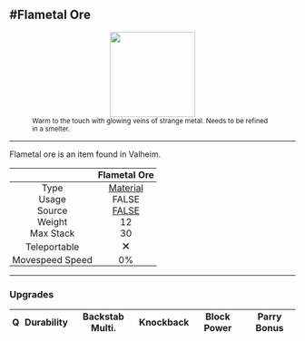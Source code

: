 <meta property="og:title" content="Flametal Ore - MoreValheim" /><meta property="og:type" content="website" /><meta property="og:image" content="/assets/flametal_ore.png" /><meta property="og:description" content="Flametal Ore is an item found in Valheim." /><meta name="theme-color" content="#546D78"><meta name="twitter:card" content="summary_large_image">
#Flametal Ore
-------------
<style>img {width:20px;}.tb {width:150px;display: block;margin-left: auto;margin-right: auto;}</style>

<style>.md-typeset table:not([class]) th:not([align]) {min-width:unset!important;}</style>
<style>td{padding:0em 0.3em!important;text-align:center!important;border-left:.05rem solid var(--md-default-fg-color--lightest)}</style>

<style>th{padding:0.1em 0.3em!important;text-align:center!important;font-weight:bold}</style>

<style>pre{text-align:right!important}</style>
<style>table tr td:first-child {border-left: 0;};</style>

<figure><img src="/assets/flametal_ore.png" class="tb" /><figcaption><small>Warm to the touch with glowing veins of strange metal. Needs to be refined in a smelter.</small></figcaption></figure>

-------------

Flametal ore is an item found in Valheim.

|        | Flametal Ore              |
| ----------- | ------------------------------------ |
| Type | [Material](../../types/material)
| Usage | FALSE<br>
| Source | [FALSE](../../items/false)
| Weight | 12 |
| Max Stack | 30 |
| Teleportable | 🗙
| Movespeed Speed | 0%


-------------

### Upgrades
| Q | Durability | Backstab Multi. | Knockback | Block Power | Parry Bonus
| - | - | - | - | - | - 
